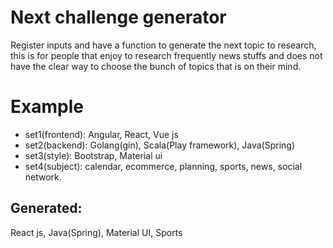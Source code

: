 # Next challenge generator
Register inputs and have a function to generate the next topic
to research, this is for people that enjoy to research
frequently news stuffs and does not have the clear 
way to choose the bunch of topics that is on their mind.

# Example
* set1(frontend): Angular, React, Vue js
* set2(backend): Golang(gin), Scala(Play framework), Java(Spring)
* set3(style): Bootstrap, Material ui
* set4(subject): calendar, ecommerce, planning, sports, news, social network.

## Generated:
React js, Java(Spring), Material UI, Sports

